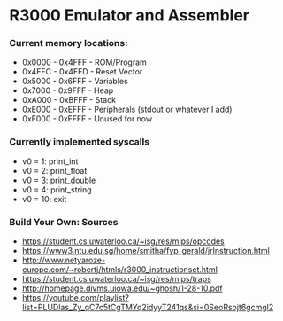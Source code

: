 # R3000 Emulator and Assembler

### Current memory locations:
- 0x0000 - 0x4FFF - ROM/Program
- 0x4FFC - 0x4FFD - Reset Vector 
- 0x5000 - 0x6FFF - Variables
- 0x7000 - 0x9FFF - Heap
- 0xA000 - 0xBFFF - Stack
- 0xE000 - 0xEFFF - Peripherals (stdout or whatever I add)
- 0xF000 - 0xFFFF - Unused for now
 
### Currently implemented syscalls
- v0 = 1:  print_int
- v0 = 2:  print_float
- v0 = 3:  print_double
- v0 = 4:  print_string
- v0 = 10: exit

### Build Your Own: Sources
- https://student.cs.uwaterloo.ca/~isg/res/mips/opcodes
- https://www3.ntu.edu.sg/home/smitha/fyp_gerald/jrInstruction.html
- http://www.netyaroze-europe.com/~robertj/htmls/r3000_instructionset.html
- https://student.cs.uwaterloo.ca/~isg/res/mips/traps
- http://homepage.divms.uiowa.edu/~ghosh/1-28-10.pdf
- https://youtube.com/playlist?list=PLUDlas_Zy_qC7c5tCgTMYq2idyyT241qs&si=0SeoRsojt6gcmgl2
